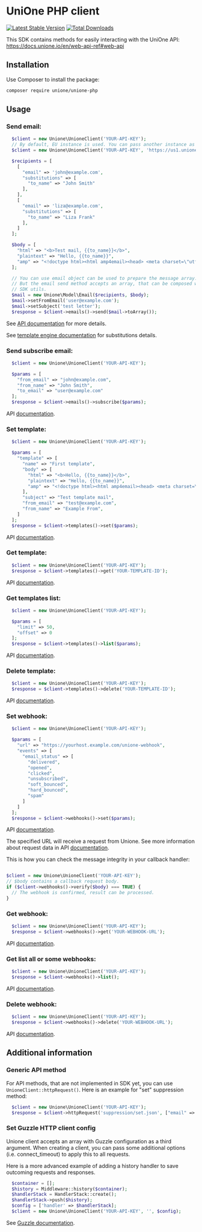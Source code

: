 # UniOne PHP client

[![Latest Stable Version](http://poser.pugx.org/unione/unione-php/v)](https://packagist.org/packages/unione/unione-php)
[![Total Downloads](http://poser.pugx.org/unione/unione-php/downloads)](https://packagist.org/packages/unione/unione-php)

This SDK contains methods for easily interacting with the UniOne API: https://docs.unione.io/en/web-api-ref#web-api

## Installation

Use Composer to install the package:

```bash
composer require unione/unione-php
```

## Usage

### Send email:
```php
  $client = new Unione\UnioneClient('YOUR-API-KEY');
  // By default, EU instance is used. You can pass another instance as 2nd argument.
  $client = new Unione\UnioneClient('YOUR-API-KEY', 'https://us1.unione.io/en/transactional/api/v1/');

  $recipients = [
    [
      "email" => 'john@example.com',
      "substitutions" => [
        "to_name" => "John Smith"
      ],
    ],
    [
      "email" => 'liza@example.com',
      "substitutions" => [
        "to_name" => "Liza Frank"
      ],
    ]
  ];

  $body = [
    "html" => "<b>Test mail, {{to_name}}</b>",
    "plaintext" => "Hello, {{to_name}}",
    "amp" => "<!doctype html><html amp4email><head> <meta charset=\"utf-8\"><script async src=\"https://cdn.ampproject.org/v0.js\"></script> <style amp4email-boilerplate>body[visibility:hidden]</style></head><body> Hello, AMP4EMAIL world.</body></html>"
  ];

  // You can use email object can be used to prepare the message array.
  // But the email send method accepts an array, that can be composed without
  // SDK utils.
  $mail = new Unione\Model\Email($recipients, $body);
  $mail->setFromEmail('user@example.com');
  $mail->setSubject('test letter');
  $response = $client->emails()->send($mail->toArray());
```
See [API documentation](https://docs.unione.io/en/web-api-ref#email) for more details.

See [template engine documentation](https://docs.unione.io/en/simple-template-engine) for substitutions details.

### Send subscribe email:

```php
  $client = new Unione\UnioneClient('YOUR-API-KEY');

  $params = [
    "from_email" => "john@example.com",
    "from_name" => "John Smith",
    "to_email" => "user@example.com"
  ];
  $response = $client->emails()->subscribe($params);
```
API [documentation](https://docs.unione.io/en/web-api-ref#email-subscribe).

### Set template:
```php
  $client = new Unione\UnioneClient('YOUR-API-KEY');

  $params = [
    "template" => [
      "name" => "First template",
      "body" => [
        "html" => "<b>Hello, {{to_name}}</b>",
        "plaintext" => "Hello, {{to_name}}",
        "amp" => "<!doctype html><html amp4email><head> <meta charset=\"utf-8\"><script async src=\"https://cdn.ampproject.org/v0.js\"></script> <style amp4email-boilerplate>body[visibility:hidden]</style></head><body> Hello, AMP4EMAIL world.</body></html>"
      ],
      "subject" => "Test template mail",
      "from_email" => "test@example.com",
      "from_name" => "Example From",
    ]
  ];
  $response = $client->templates()->set($params);
```
API [documentation](https://docs.unione.io/en/web-api-ref#template).

### Get template:
```php
  $client = new Unione\UnioneClient('YOUR-API-KEY');
  $response = $client->templates()->get('YOUR-TEMPLATE-ID');
```
API [documentation](https://docs.unione.io/en/web-api-ref#template-get).

### Get templates list:
```php
  $client = new Unione\UnioneClient('YOUR-API-KEY');

  $params = [
    "limit" => 50,
    "offset" => 0
  ];
  $response = $client->templates()->list($params);
```
API [documentation](https://docs.unione.io/en/web-api-ref#template-list).

### Delete template:
```php
  $client = new Unione\UnioneClient('YOUR-API-KEY');
  $response = $client->templates()->delete('YOUR-TEMPLATE-ID');
```
API [documentation](https://docs.unione.io/en/web-api-ref#template-delete).

### Set webhook:
```php
  $client = new Unione\UnioneClient('YOUR-API-KEY');

  $params = [
    "url" => "https://yourhost.example.com/unione-webhook",
    "events" => [
      "email_status" => [
        "delivered",
        "opened",
        "clicked",
        "unsubscribed",
        "soft_bounced",
        "hard_bounced",
        "spam"
      ]
    ]
  ];
  $response = $client->webhooks()->set($params);
```
API [documentation](https://docs.unione.io/en/web-api-ref#webhook-set).

The specified URL will receive a request from Unione. See more information about request data in API [documentation](https://docs.unione.io/en/web-api-ref#callback-format).

This is how you can check the message integrity in your callback handler:

```php

$client = new Unione\UnioneClient('YOUR-API-KEY');
// $body contains a callback request body.
if ($client->webhooks()->verify($body) === TRUE) {
  // The webhook is confirmed, result can be processed.
}
```

### Get webhook:
```php
  $client = new Unione\UnioneClient('YOUR-API-KEY');
  $response = $client->webhooks()->get('YOUR-WEBHOOK-URL');
```
API [documentation](https://docs.unione.io/en/web-api-ref#webhook-get).

### Get list all or some webhooks:
```php
  $client = new Unione\UnioneClient('YOUR-API-KEY');
  $response = $client->webhooks()->list();
```
API [documentation](https://docs.unione.io/en/web-api-ref#webhook-list).

### Delete webhook:
```php
  $client = new Unione\UnioneClient('YOUR-API-KEY');
  $response = $client->webhooks()->delete('YOUR-WEBHOOK-URL');
```
API [documentation](https://docs.unione.io/en/web-api-ref#webhook-delete).

## Additional information

### Generic API method

For API methods, that are not implemented in SDK yet, you can use `UnioneClient::httpRequest()`.
Here is an example for "set" suppression method:

```php
  $client = new Unione\UnioneClient('YOUR-API-KEY');
  $response = $client->httpRequest('suppression/set.json', ["email" => "user@example.com", "cause" => "unsubscribed"]);
```

### Set Guzzle HTTP client config

Unione client accepts an array with Guzzle configuration as a third argument.
When creating a client, you can pass some additional options (i.e. connect_timeout)
to apply this to all requests.

Here is a more advanced example of adding a history handler to save outcoming
requests and responses.

```php
  $container = [];
  $history = Middleware::history($container);
  $handlerStack = HandlerStack::create();
  $handlerStack->push($history);
  $config = ['handler' => $handlerStack];
  $client = new Unione\UnioneClient('YOUR-API-KEY', '', $config);
```

See [Guzzle documentation](https://docs.guzzlephp.org/en/stable/request-options.html).
